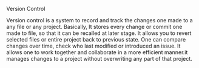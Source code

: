 Version Control

Version control is a system to record and track the changes one made to a any file or any project. Basically, It stores every change or commit one made to file, so that it can be recalled at later stage. It allows you to revert selected files or entire project back to previous state. One can compare changes over time, check who last modified or introduced an issue. It allows one to work together and collaborate in a more efficient manner.it manages changes to a project without overwriting any part of that project.
